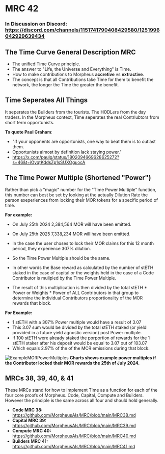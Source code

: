 # MRC 42

### In Discussion on Discord: https://discord.com/channels/1151741790408429580/1251996042929639434

## The Time Curve General Description MRC
- The unified Time Curve principle. 
- The answer to "Life, the Universe and Everything" is Time.
- How to make contributions to Morpheus **accretive** vs **extractive**.
- The concept is that all Contributions take Time for them to benefit the network, the longer the Time the greater the benefit. 

## Time Seperates All Things
It seperates the Builders from the tourists. The HODLers from the day traders. 
In the Morpheus context, Time seperates the real Contriubtors from short term opportunists.

**To quote Paul Graham:** 
- "If your opponents are opportunists, one way to beat them is to outlast them. 
- Opportunists almost by definition lack staying power."
- https://x.com/paulg/status/1802094669628625272?s=46&t=iOyqtKddsZp1sSUXOguocA

## The Time Power Multiple (Shortened "Power")
Rather than pick a "magic" number for the "Time Power Multiple" function, this number can best be set by looking at the actually Dilution Rate the person exeperiences from locking their MOR tokens for a specific period of time.

**For example:**
- On July 25th 2024 2,384,564 MOR will have been emitted.
- On July 25th 2025 7,338,234 MOR will have been emitted.
- In the case the user choses to lock their MOR claims for this 12 month period, they experience 307% dilution.  
- So the Time Power Multiple should be the same. 

- In other words the Base reward as calculated by the number of stETH staked in the case of capital or the weights held in the case of a Code Contributor is mulipled by the Time Power Multiple. 
- The result of this multiplication is then divided by the total stETH * Power or Weights * Power of ALL Contributors in that group to determine the individual Contributors proportionality of the MOR rewards that block.

**For Example:**
- 1 stETH with a 307% Power multiple would have a result of 3.07
- This 3.07 sum would be divided by the total stETH staked (or yield provided in a future yield agnostic version) post Power multiple.
- If 100 stETH were already staked the porportion of rewards for the 1 stETH staker after his deposit would be equal to 3.07 out of 103.07 
- Which equals 2.97% of the of the MOR emissions during that block.

![ExampleMORPowerMultiples](https://github.com/MorpheusAIs/MRC/assets/1563345/27cdbd67-d2d2-4953-9745-f5283f5a0b25)
**Charts shows example power multiples if the Contributor locked their MOR rewards the 25th of July 2024.**

## MRCs 38, 39, 40, & 41 
These MRCs stand for how to implement Time as a function for each of the four core proofs of Morpheus. 
Code, Capital, Compute and Builders. However the principle is the same across all four and should hold generally.

- **Code MRC 38:** https://github.com/MorpheusAIs/MRC/blob/main/MRC38.md
- **Capital MRC 39:** https://github.com/MorpheusAIs/MRC/blob/main/MRC39.md
- **Compute MRC 40:** https://github.com/MorpheusAIs/MRC/blob/main/MRC40.md
- **Builders MRC 41:** https://github.com/MorpheusAIs/MRC/blob/main/MRC41.md
